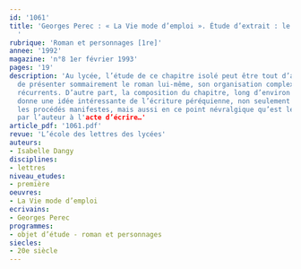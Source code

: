 ```yaml
---
id: '1061'
title: 'Georges Perec : « La Vie mode d’emploi ». Étude d’extrait : le chapitre 25
  '
rubrique: 'Roman et personnages [1re]'
annee: '1992'
magazine: 'n°8 1er février 1993'
pages: '19'
description: 'Au lycée, l’étude de ce chapitre isolé peut être tout d’abord l’occasion
  de présenter sommairement le roman lui-même, son organisation complexe, ses thèmes
  récurrents. D’autre part, la composition du chapitre, long d’environ dix pages,
  donne une idée intéressante de l’écriture péréquienne, non seulement en ce qui concerne
  les procédés manifestes, mais aussi en ce point névralgique qu’est le sens donné
  par l’auteur à l'acte d’écrire…'
article_pdf: '1061.pdf'
revue: 'L’école des lettres des lycées'
auteurs:
- Isabelle Dangy
disciplines:
- lettres
niveau_etudes:
- première
oeuvres:
- La Vie mode d’emploi
ecrivains:
- Georges Perec
programmes:
- objet d’étude - roman et personnages
siecles:
- 20e siècle
---
```

